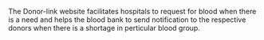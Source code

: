 The Donor-link website facilitates hospitals to request for blood when there is a need and helps the blood bank to send notification to the respective donors when there is a shortage in perticular blood group.

